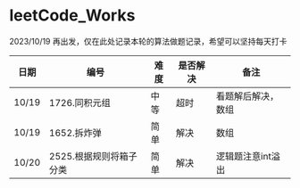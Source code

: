 # leetCode_Works

2023/10/19 再出发，仅在此处记录本轮的算法做题记录，希望可以坚持每天打卡


| 日期    | 编号        | 难度 | 是否解决 | 备注  |
|-------|-----------|---- |------|-----|
| 10/19 | 1726.同积元组 | 中等 | 超时   | 看题解后解决，数组 |
| 10/19 |1652.拆炸弹|简单| 解决   | 数组 |
| 10/20 |2525.根据规则将箱子分类|简单| 解决   | 逻辑题注意int溢出 |
